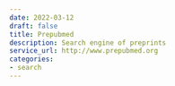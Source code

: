 ```yaml
---
date: 2022-03-12
draft: false
title: Prepubmed
description: Search engine of preprints
service_url: http://www.prepubmed.org
categories:
- search
---
```



